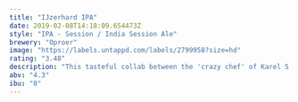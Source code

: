 ```yaml
---
title: "IJzerhard IPA"
date: 2019-02-08T14:18:09.654473Z
style: "IPA - Session / India Session Ale"
brewery: "Oproer"
image: "https://labels.untappd.com/labels/2799958?size=hd"
rating: "3.48"
description: "This tasteful collab between the 'crazy chef' of Karel 5 and the brewers of Oproer, is a fresh IPA. Made with the special element verveine, harvested from the monastery garden of Karel 5."
abv: "4.3"
ibu: "0"
---
```

